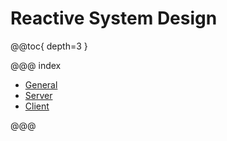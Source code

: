 # Reactive System Design

@@toc{ depth=3 }

@@@ index

* [General](general.md)
* [Server](server.md)
* [Client](client.md)

@@@